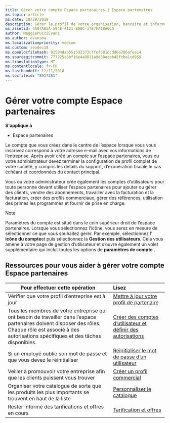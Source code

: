 ```yaml
---
title: Gérer votre compte Espace partenaires | Espace partenaires
ms.topic: article
ms.date: 10/29/2018
description: Gérer le profil de votre organisation, bancaire et informations fiscales et les utilisateurs dans l’espace partenaires.
ms.assetid: 4A07A85A-594E-4121-808C-37E7FA18A0C5
author: MaggiePucciEvans
ms.author: evansma
ms.localizationpriority: medium
ms.custom: seodec18
ms.openlocfilehash: 01594dab5515d2373cffef581dcdd6a786afea14
ms.sourcegitcommit: 777225c8bf16e4a8811a9d88aceb45fcba1cd959
ms.translationtype: MT
ms.contentlocale: fr-FR
ms.lasthandoff: 12/11/2018
ms.locfileid: "8917281"
---
```

# <a name="manage-your-partner-center-account"></a>Gérer votre compte Espace partenaires

**S'applique à**

-  Espace partenaires

Le compte que vous créez dans le centre de l’espace lorsque vous vous inscrivez correspond à votre adresse e-mail avec vos informations de l’entreprise. Après avoir créé un compte sur l’espace partenaires, vous ou votre administrateur devez terminer la configuration de profil complet de votre société, y compris les détails du support, d’exonération fiscale le cas échéant et coordonnées du contact principal. 

Vous ou votre administrateur crée également les comptes d’utilisateurs pour toute personne devant utiliser l’espace partenaires pour ajouter ou gérer des clients, vendre des abonnements, travailler avec la facturation et la facturation, créer des profils commerciaux, gérer des références, utilisation des primes les programmes et fournir de prise en charge.

>[!NOTE]
>Paramètres du compte est situé dans le coin supérieur droit de l’espace partenaires. Lorsque vous sélectionnez l’icône, vous serez en mesure de sélectionner ce que vous souhaitez gérer. Par exemple, sélectionnez l' **icône du compte**et puis sélectionnez la **Gestion des utilisateurs**. Cela vous amène à votre page de gestion d’utilisateur et s’ouvre également un volet supplémentaire qui inclut toutes les options de **paramètres de compte** .


## <a name="resources-to-help-you-manage-your-partner-center-account"></a>Ressources pour vous aider à gérer votre compte Espace partenaires

|**Pour effectuer cette opération**   |**Lisez**   |
|-----------------------|:-----------------------|
|Vérifier que votre profil d’entreprise est à jour   |[Mettre à jour votre profil de partenaire](update-your-partner-profile.md)|
|Tous les membres de votre entreprise qui ont besoin de travailler dans l’espace partenaires doivent disposer des rôles. Chaque rôle est associé à des autorisations spécifiques et des tâches disponibles.|[Créer des comptes d’utilisateur et définir des autorisations](create-user-accounts-and-set-permissions.md)|
|Si un employé oublie son mot de passe et que vous devez le réinitialiser  |[Réinitialiser le mot de passe d’un utilisateur](reset-a-user-password.md)|
|Veiller à promouvoir votre entreprise afin que les clients puissent vous trouver   |[Créer un profil commercial](create-a-marketing-profile.md)|
|Organiser votre catalogue de sorte que les produits les plus importants se trouvent en haut de la liste   |[Personnaliser le catalogue](customize-the-catalog.md)|
|Rester informé des tarifications et offres en cours   |[Tarification et offres](pricing-and-offers.md)|













 

 



